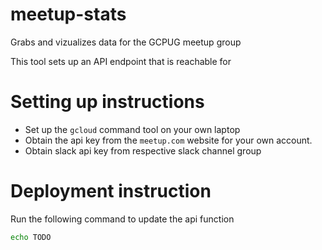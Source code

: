 # meetup-stats

Grabs and vizualizes data for the GCPUG meetup group

This tool sets up an API endpoint that is reachable for

# Setting up instructions

- Set up the `gcloud` command tool on your own laptop
- Obtain the api key from the `meetup.com` website for your own account.
- Obtain slack api key from respective slack channel group

# Deployment instruction

Run the following command to update the api function

```bash
echo TODO
```
